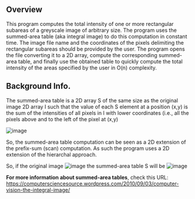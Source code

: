 ## Overview
This program computes the total intensity of one or more rectangular subareas of a greyscale image of arbitrary size. The program uses the summed-area table (aka integral image) to do this computation in
constant time. The image file name and the coordinates of the pixels delimiting the rectangular subareas should be provided by the user. 
The program opens the file converting it to a 2D array, compute the corresponding summed-area table, and finally use the obtained table to quickly compute the total intensity of the
areas specified by the user in O(n) complexity.

## Background Info.
The summed-area table is a 2D array S of the same size as the original image 2D array I such that the value of each S element at a position (x,y) is the sum of the intensities of all pixels in I with lower coordinates (i.e., all the pixels
above and to the left of the pixel at (x,y)

![image](https://user-images.githubusercontent.com/107650627/209829928-b32e2786-2f2a-409e-9d0b-6b1afb04982b.png)

So, the summed-area table computation can be seen as a 2D extension of the prefix-sum (scan) computation. As such the program uses a 2D extension of the hierarchal approach.

So, if the original image ![image](https://user-images.githubusercontent.com/107650627/209830396-a02f6225-b1e1-4468-957c-d4afcc4f75f7.png)
the summed-area table S will be ![image](https://user-images.githubusercontent.com/107650627/209830495-034c3cb9-9015-42e0-86b5-23ee68d0e394.png)

**For more information about summed-area tables**, check this URL: https://computersciencesource.wordpress.com/2010/09/03/computer-vision-the-integral-image/
